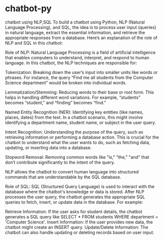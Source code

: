 # chatbot-py
chatbot using NLP,SQL
To build a chatbot using Python, NLP (Natural Language Processing), and SQL, the idea is to process user input (queries) in natural language, extract the essential information, and retrieve the appropriate responses from a database. Here’s an explanation of the role of NLP and SQL in this chatbot:

Role of NLP:
Natural Language Processing is a field of artificial intelligence that enables computers to understand, interpret, and respond to human language. In this chatbot, the NLP techniques are responsible for:

Tokenization: Breaking down the user’s input into smaller units like words or phrases. For instance, the query “Find me all students from the Computer Science department” would be broken into individual words.

Lemmatization/Stemming: Reducing words to their base or root form. This helps in handling different word variations. For example, “students” becomes “student,” and “finding” becomes “find.”

Named Entity Recognition (NER): Identifying key entities (like names, places, dates) from the text. In a chatbot scenario, this might involve identifying a department name, student name, or subject in the user query.

Intent Recognition: Understanding the purpose of the query, such as retrieving information or performing a database action. This is crucial for the chatbot to understand what the user wants to do, such as fetching data, updating, or inserting data into a database.

Stopword Removal: Removing common words like "is," "the," "and" that don’t contribute significantly to the intent of the query.

NLP allows the chatbot to convert human language into structured commands that are understandable by the SQL database.

Role of SQL:
SQL (Structured Query Language) is used to interact with the database where the chatbot's knowledge or data is stored. After NLP processes the user query, the chatbot generates the appropriate SQL queries to fetch, insert, or update data in the database. For example:

Retrieve Information: If the user asks for student details, the chatbot generates a SQL query like SELECT * FROM students WHERE department = 'Computer Science'.
Insert Information: If the user provides new data, the chatbot might create an INSERT query.
Update/Delete Information: The chatbot can also handle updating or deleting records based on user input.
